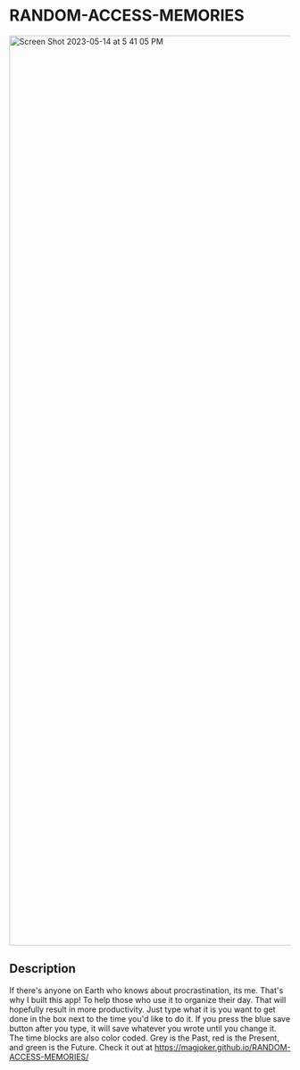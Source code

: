# RANDOM-ACCESS-MEMORIES

<img width="1630" alt="Screen Shot 2023-05-14 at 5 41 05 PM" src="https://github.com/magjoker/RANDOM-ACCESS-MEMORIES/assets/118233640/47304802-0511-478b-8673-92e35db40da5">

## Description
If there's anyone on Earth who knows about procrastination, its me. That's why I built this app! To help those who use it to organize their day. That will hopefully result in more productivity. Just type what it is you want to get done in the box next to the time you'd like to do it. If you press the blue save button after you type, it will save whatever you wrote until you change it. The time blocks are also color coded. Grey is the Past, red is the Present, and green is the Future. Check it out at https://magjoker.github.io/RANDOM-ACCESS-MEMORIES/ 
